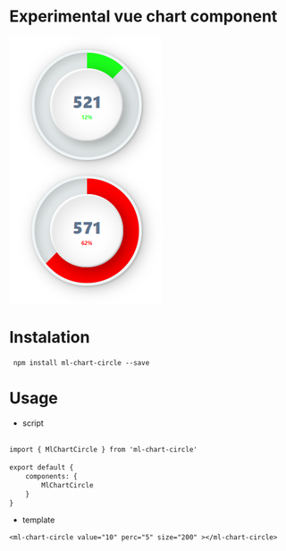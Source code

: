 # Experimental vue chart component

![Ex](https://github.com/mLandim/ml-chart-circle/blob/master/src/static/example.png?raw=true)

# Instalation

` npm install ml-chart-circle --save`

# Usage

* script

```

import { MlChartCircle } from 'ml-chart-circle'

export default {
    components: {
        MlChartCircle
    }
}

```

* template

```
<ml-chart-circle value="10" perc="5" size="200" ></ml-chart-circle>

```